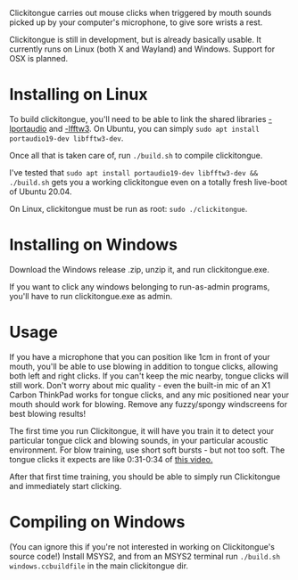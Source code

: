 Clickitongue carries out mouse clicks when triggered by mouth sounds picked
up by your computer's microphone, to give sore wrists a rest.

Clickitongue is still in development, but is already basically usable. It
currently runs on Linux (both X and Wayland) and Windows. Support for OSX
is planned.

# Installing on Linux

To build clickitongue, you'll need to be able to link the shared libraries
[-lportaudio](http://www.portaudio.com/) and [-lfftw3](https://www.fftw.org/).
On Ubuntu, you can simply `sudo apt install portaudio19-dev libfftw3-dev`.

Once all that is taken care of, run `./build.sh` to compile clickitongue.

I've tested that
`sudo apt install portaudio19-dev libfftw3-dev && ./build.sh`
gets you a working clickitongue even on a totally fresh live-boot of Ubuntu 20.04.

On Linux, clickitongue must be run as root: `sudo ./clickitongue`.

# Installing on Windows

Download the Windows release .zip, unzip it, and run clickitongue.exe.

If you want to click any windows belonging to run-as-admin programs, you'll
have to run clickitongue.exe as admin.

# Usage

If you have a microphone that you can position like 1cm in front of your mouth,
you'll be able to use blowing in addition to tongue clicks, allowing both left
and right clicks. If you can't keep the mic nearby, tongue clicks will still
work. Don't worry about mic quality - even the built-in mic of an X1 Carbon
ThinkPad works for tongue clicks, and any mic positioned near your mouth should
work for blowing. Remove any fuzzy/spongy windscreens for best blowing results!

The first time you run Clickitongue, it will have you train it to detect your
particular tongue click and blowing sounds, in your particular acoustic
environment. For blow training, use short soft bursts - but not too soft.
The tongue clicks it expects are like 0:31-0:34 of
[this video.](https://youtu.be/L7sWPZArUN0?t=31)

After that first time training, you should be able to simply run Clickitongue
and immediately start clicking.

# Compiling on Windows

(You can ignore this if you're not interested in working on Clickitongue's
source code!) Install MSYS2, and from an MSYS2 terminal run
`./build.sh windows.ccbuildfile` in the main clickitongue dir.

